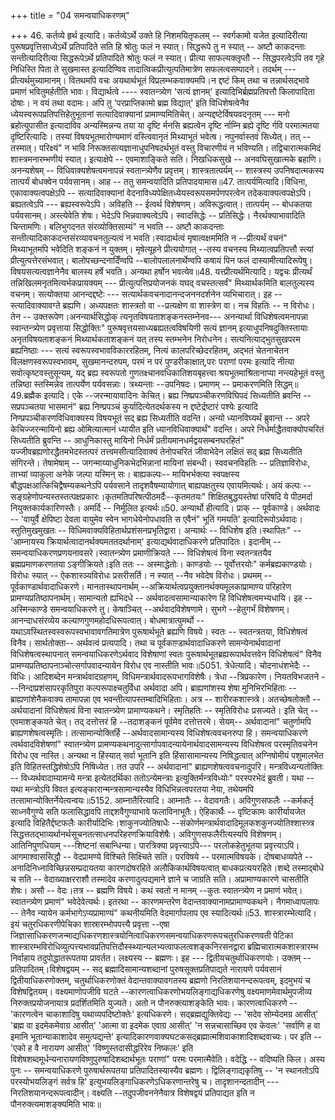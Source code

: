 +++
title = "04 समन्वयाधिकरणम्"

+++
46. कर्तव्ये हृर्थ इत्यादि। कर्तव्येऽर्थे उक्ते हि निशमयितृफलम् -- स्वर्गकामो यजेत इत्यादिरीत्या पुरूषप्रवृत्तिसाध्येऽर्थे प्रतिपादिते सति हि श्रोतुः फलं न स्यात्। सिद्धरूपे तु न स्यात् -- अष्टौ काकदन्ताः सन्तीत्यादिरीत्या सिद्धरूपेऽर्थे प्रतिपादिते श्रोतुः फलं न स्यात्। प्रीत्या साफल्यक्लृप्तौ -- सिद्धपरत्वेऽपि तव गृहे निधिस्ति पिता ते सुखमास्त इत्यादिण्विव तादात्विकप्रीत्युत्पतिमात्रेण सफलत्वसम्पादने। तदर्थम् --- प्रीत्यर्थमुच्यामानम्। वितथमपि वचः अयथार्थभूतं विप्रलम्भकवाक्यमपि।न द्दष्टं किम् तथा च तन्नार्थसद्भावे प्रमाणं भवितुमर्हतीति भावः। विद्यार्थत्वे ---- स्वातन्त्र्येण 'सत्यं ज्ञानम्' इत्यादिभिर्ब्रह्मप्रतिपत्तौ किलापादिता दोषाः। न वयं तथा वदामः। अपि तु 'परप्राप्तिकामो ब्रह्म विद्यात्' इति विधिशेषत्वेनैव ध्येयस्वरूपप्रतिपत्तिहेतुभूतानां सत्यादिवाक्यानां प्रामाण्यमितिचेत्। अन्यद्दष्टेर्विषयवदनृतम् --- मनो ब्रहोत्युपासीत इत्यादाविव अन्यस्मिन्नन्य तया या दृष्टि र्मनसि ब्रह्यत्वेन दृष्टि र्नाम्नि ब्रह्ये दृष्टि र्गवि परमात्मतया दृष्टिरित्यादिः। तस्यां विषयभूतमारोण्यमाणं वस्त्विवानृतं मिथ्याभूतं भवेत्ष। नपुनर्वास्तवं सिध्येत्। तत् -- तस्मात्। परिक्ष्यं" न भावि निरूक्तसत्यज्ञानाधुपनिषदर्थभुतं वस्तु विचारणीयं न भविण्यति। तद्विचारात्मकमिदं शास्त्रमनारम्भणीयं स्यात्। इत्याक्षेपे -- एवमाशाङ्किते सति। निखधिकसुखे -- अनवघिसुखात्मके ब्रहाणि। अनन्यशेषम् -- विधिवाक्यशेषत्वमनापन्नं स्वतान्त्र्येणैव प्रवृत्तम्। शास्त्रतात्पर्यम् -- शास्त्रस्य उपनिषदात्मकस्य तात्पर्यं बोधक्वेन पर्यवसानम्। आह -- ततु समन्वयादिति प्रतिपादयामास॥47. तात्पर्यमित्यादि।विधिना, एकावाक्यत्वपक्षेऽपि -- सत्यादिवाक्यानां वेदनाविध्यपेक्षितध्येयस्वरूपसमर्पणपरत्वेन तदेकवाक्यत्वपक्षेऽपि। ब्रह्यतत्वेऽपि --- ब्रह्यस्वरूपेऽपि। अविहति -- ईत्वर्थ विशेषणम्। अविरूद्धत्वात्। तात्पर्यम् -- बोधकतया पर्यवसानम्। अस्त्येवेति शेषः। भेदेऽपि भिन्नवाक्यत्वेऽपि। स्वादसिद्धेः -- प्रतिसिद्धेः। नैरर्थक्याभावादिति चिन्तामणिः। बलिभुगदनत संरव्योक्तिसाम्यं" न भवति -- अष्टौ काकदन्ताः सन्तीत्यादिकाकदन्तसंरव्यावचनतुल्यत्वं न भवति।स्वादार्थत्वं मृषात्वक्षममिति न --प्रीत्यर्थं वचनं" मिथ्याभूतमपि भवेदिति शङ्कनं न युक्तम्। मृषेत्यूहने प्रीत्ययोगात् --तस्य वचनस्य मिथ्यात्वप्रतिपत्तौ स्त्यां प्रीत्युत्पत्तेरसंभवात्। बालोपच्छन्दनादिँण्वपि --बालोपलालनार्थेण्वपि कषायं पिन फलं दास्यामीत्यादिरूपेषु। विषयसत्यत्वज्ञानेनैव बालस्य हर्षे भवति। अन्यथा हर्षोन भवत्येव॥48. यत्त्प्रीत्यर्थमित्यादि। यद्वचः प्रीत्यर्थं तन्निखिलमनृतमित्यर्भकप्रायक्यम् --- प्रीत्युत्पत्तिप्रयोजनकं यघद् वचस्तत्सर्वं" मिथ्यार्थकमिति बालतुल्यस्य वचनम्। सत्योक्तया आनन्दद्दष्टेः --- सत्यार्थकवचनादानन्दजननदर्शनेन व्यभिचारात्। इह -- स्त्यादिवाक्यावग्ते ब्रह्यणि। अध्यपक्षतः शास्त्रतो वा --प्रत्यक्षेण वा शास्त्रेण वा। नच विहतिः -- न विरोधः। तेन -- उक्तरूपेण।अनन्यार्थसिद्धोक् त्यनृतविषयताशङ्कनस्तम्नेनव--- अनन्यार्था विधिशेषत्वमनापन्ना स्वान्तन्त्र्येण प्रवृत्ताया सिद्धोक्तिः" पुरूषवृत्तयसाध्यब्रह्यतत्वविषयिणी सत्यं ज्ञानम् इत्याधुपनिषदुक्तिस्तायाः अनृतविषयताशङ्कनं मिथ्यार्थकताशङ्कनं यत् तस्य स्तम्भनेन निरोधनेन। सत्यनित्याद्भुतसुखपरम ब्रह्यनिष्ठाः --- सत्यं स्वरूपस्वभावविकाररहितम्, नित्यं कालपरिच्छेदरहितम्, अद्भतं चेतनाचेतन विलक्षणस्वरूपस्वभावम्, सुखमानन्दरुपम्, परमं न परं पुण्डरीकाक्षात्,परः पराणां परमः इत्यादि नीत्या सवोत्कृष्टवस्तुसून्यम्, यद् ब्रह्य स्वरूपतो गुणतक्ष्चानवधिकातिशयबृहत्त्वा श्रयभूतमाश्रितानाप्या नन्त्यहेभूतं वस्तु तन्निष्ठा स्तस्मिन्नेव तात्पर्येण पर्यवसन्नाः। त्रथ्यन्ताः --उपनिषदः। प्रमाणम् -- प्रमाकरणमिति सिद्धम्॥49.ब्रह्मैक इत्यादि। एके --जरन्मायावादिनः केचित्। ब्रह्य निष्प्रपञ्चीकरणविघिपदं सिध्यतीति ब्रवन्ति -- सप्रपञ्चतया भासमानं" ब्रह्य निण्प्रपञ्चं कुर्यादित्येतदर्थकस्य न द्दष्टेर्द्रष्टारं पश्येः इत्यादि निण्प्रपञ्चीकरणविधिवाक्यस्य विषयभूतं सद् ब्रह्य सिध्यतीति वदन्ति। अन्यो ध्यानविघ्यर्थं ब्रुवान्त -- अपरे केचिज्जरन्मायिनो ब्रह्य ओमित्यात्मानं ध्यायीत इति ध्यानविधिवाक्यार्थं" वदन्ति। अपरे निर्धर्माद्धैतवाक्योपचरितं सिध्यतीति ब्रुवन्ति -- आधुनिकास्तु मायिनो निर्धर्मं प्रतीयमानधर्मद्वयसम्बनघरहितं" यज्जीवब्रह्यणोरद्धैतमभेदस्तत्परं तत्त्वमसीत्यादिवाक्यं तेनोपचरितं जीवाभेदेन लक्षितं सद् ब्रह्म सिध्यतीति संगिरन्ते। तेषामेषाम् -- जगन्माय्याधुनिकभेदभिन्नानां मायिनां संबन्धी। स्ववचनविहतिः -- प्रतिज्ञाविरोधः, ताभ्यां व्याकुला अनेके जल्पा यस्मिन् सः। बाह्यकल्पः-- मायिभर्भक्त्या स्वपक्षस्य बौद्धपक्षआत्किचिद्वैषम्यकथनेऽपि पर्यवसाने तादृशवैषम्यायोगात् बाह्यपक्षतुस्य एवायमित्यर्थः। अयं कल्पः --सङ्ग्रहेणोपन्यस्तस्तत्पक्षप्रकारः।कृतमतिपरिषत्पीठमर्दैः--कृतमतयः" शिक्षितबुद्धयस्तेषां परिषदि ये पीठमर्दा नियुक्तकार्यकारिणस्तैः। अमर्दि -- निर्मूलित इत्यर्थः॥50. अन्यार्थो हीत्यादि। प्राक् -- पूर्वकाण्डे। अर्थवादः -- 'वायुर्वै क्षेपिष्टा देवता वायुमेव स्वेन भागधेयेनोपधावति स एवैनं" भूतिं गमयति' इत्यादिरूपोऽर्थवादः। स्तुतिमुखमुखतः -- विधिमवाक्यविहितार्थप्रशंसनप्रभृतिद्वारा। अन्यार्थः -- विधिशेष इति।स्थापितः" --'आम्नायस्य क्रियार्थत्वादानर्थक्यमततदर्थानाम्' इत्याद्यर्थवादाधिकरणे प्रतिपादितः। इदानीम् --समन्वयाधिकरणप्रणयनावसरे।स्वातन्त्र्येण प्रमाणीक्रियते --- विधिशेषत्वं विना स्वतन्त्रतयैव ब्रह्मप्रमाणकरणतया ऽङ्गीक्रियते।इति ततः -- अस्माद्धेतोः। काण्डयोः -- पूर्वोत्तरयोः" कर्मब्रह्यकाण्डयोः।विरोधः स्यात् -- ऐकशास्ञ्यविरोधः प्रसरीसर्ति। न स्यात् --नैव भवेदेष विरोधः। प्रथमम् -- पूर्वकाण्डार्थवादाधिकरणे। मानतास्थापनार्थम् --अक्रियार्थत्वप्रयुक्तानर्थक्यमूलकाप्रामाण्य परिहारेण प्रामण्यप्रतिष्ठापनार्थम्। सामान्यतो ह्यभिदधे -- अर्थवादत्वसामान्याकारेण हि विधिशेषत्वमभ्यधायि। इह --अस्मिन्काण्डे समन्वयाधिकरणे तु। केषाञ्चित् --अर्थवादविशेषणामे। सुभगे --हेतुगर्भं विशेषणम्। आनन्दाधसंरव्येय कल्याणगुणमहोदधिरूपत्वात्। बोधमात्रात्पुमर्थो -- यथाऽवस्थितस्वस्वरूपस्वभावावगतिमात्रेण पुरूषार्थभूते ब्रह्यणि विषये। स्वतः -- स्वतन्त्रतया, विधिशेषत्वं विनैव। सार्थतोक्ता-- अर्थवत्वं प्रत्यपादि। तथा च पूर्वकाण़्डार्थवादाधिकरणे सामन्येनार्थवादानां विधिशेषत्वस्थापनात् समन्वयाधिकरणेऽर्थवाद विशेषाणां स्वतः पुरूषार्थभूतब्रह्यरूपार्थवत्तवेन विधिशेषत्वं" विनैव प्रामण्यप्रतिष्ठापनाञ्चोत्सर्गापवादन्यायेन विरोध एव नास्तीति भावः॥5051. त्रेधेत्यादि। चोदनाधंशभेदैः -- विधिः। आदिशब्देन मन्त्रार्थवादग्रहणम्, विधिमन्त्रार्थवादरूपभागविशेषैः। त्रेधा --त्रिप्रकारेण। नियतविभजतने ---निन्दाप्रशंसापरकृतिपुरा कल्परूपाक्ष्चतुर्विधा अर्थवादा अपि। ब्राह्यणांशस्य शेषा मुनिभिरभिहिताः -- ब्राह्यणांशेनैकवाक्य तामापन्ना एव भवन्तीत्यापस्तम्बादिभिहिताः। अत्र -- शारीरकशास्त्र्त्रे। अतच्छेषतोक्तौ -- अर्थयादानां विधिशेषत्वं विना स्वातन्त्र्येण प्रामाण्यकथने। स्मृतिहतिः -- स्मृतिविरोधः प्रसज्यते। इति चेत् -- एवमाशङ्कयते चेत्। तद् दत्तोत्तरं हि --तदाशङ्कनं पूर्वमेव दत्तोत्तरमे। सेयम्-- अर्थवादानां" चतुर्णामपि ब्राह्यणशेषत्वस्मृतिः। तत्सामान्योक्तिर्हि --अर्थवादसामान्यस्य विधिशेषत्ववचनरुपा हि। समन्वयाधिकरणे त्वर्थवादविशेषणां" स्वातन्त्र्येण प्रामण्यकथनादुत्सार्गापवादन्यायेनार्थवादसामन्यस्य विधिशेषत्व परस्मृतिवचनेन विरोध एव नास्ति। अन्यथा न हिंस्यात् सर्वा भूतानि इति हिंसासामान्यस्य निषिद्धत्वात् अग्निषोमीयं पशुमालभेत इति विहितस्तद्धिशेषोऽपि निषिध्येत। तत उपरि -- अर्थवादानां" ब्राह्यणशेषत्ववचनादुपरि। मन्त्रविध्यन्यतोक्तिः -- विध्यर्थवादाम्यामन्ये मन्त्रा इत्येतदर्थिका ततोऽन्येमन्त्राः इत्युक्तिर्मन्त्रविध्योः" परस्परभेदं ब्रुवती। यथा --यथा मन्त्रोऽपि विवत इत्यङ्कारान्मन्त्रसामान्यस्यैव विधिभिन्नत्वपरतया नेया, तथेयमपि तत्सामान्योक्तिर्नेयेत्यन्वयः॥5152. आम्नातैरित्यादि। आम्नातैः -- वेदावगतैः। अविगुणसफलैः --कर्मकर्तृ साध्नवैगुण्ये सति फलासिद्धावपि ताद्दशवैगुण्याभावे फलाविनाभूतैः। ऐहिकार्थैः -- वृष्टिकामः कारीर्यायजेत इत्यादि विहितैर्द्दष्टफलैः कारीर्यादिभिः।शाकुनज्योतिषाधैः --संकोर्णमन्त्रार्थवादादिमूलकशकुनज्योतिश्शास्त्र्त्र सिद्धत्ततद्भाव्यर्थानर्थसूचनतत्साधनपरिहरणक्रियाविशेषैः। अविगुणसफलैरीत्यस्यपि विशेषणम्। आतिनिपुणधियाम् ---शिष्टनां सबान्धिन्या। पारत्रिक्या प्रवृत्त्याऽपि--- परलोकहेतुभूतया प्रवृत्त्याऽपि। आगमाश्वाससिद्धौ -- वेदप्रामण्ये विश्चिते सिक्ष्चिते सति। परविषये -- परमात्मविषयके। दोषबाधव्यपेते -- अनादिनिध्नाविच्छिन्नसम्प्रदायतया कारणदोषरहिते अलौकिकार्थविषयत्वात् बाधकप्रत्ययरहिते।शब्दे तस्माद्बोधे च सति -- वेदाख्याक्षरराशौ तस्मादेव करणादुत्पद्यमाने ज्ञाने च जाग्रति सति। अप्रामाण्यकारणे चासतीति शेषः। असौ -- वेदः।तत्र -- ब्रह्मणि विषये। कथं स्वतो न मानम् --कुतः स्वातन्त्र्येण न प्रमाणं भवेत्। स्वातन्त्र्येण प्रमाणं" भवेदेवेत्यर्थः। इतरथा -- कारणमन्तरेण वेदान्तवाक्यानामप्रामाण्यकथने। नैगमाध्वापलापः -- तेनैव न्यायेन कर्मभागेऽप्यप्रामाण्यं" कथनीयमिति वेदमार्गापलाप एव स्यादित्यर्थः॥53. शास्त्रारम्भेत्यादि। इयं चतुरधिकरणीपेचिका शास्रारम्भोपपत्त्यै प्रवृत्ता --एषा जिज्ञासाधिकरणजन्माद्यधिकरणशास्त्रयोनित्वाधिकरणसमन्वयाधिकरणरूपचतुरधिकरणवती पेटिका शास्त्रारम्भविरोधिव्युत्पत्त्यभावप्रतिपत्तिदौस्स्थ्यान्यलभ्यत्वाफलत्वशङ्कनिरसनद्वारा ब्रह्मिचारात्मकशास्त्रारम्भ निर्वाहाय तदुपोद्धातरूपतया प्रावर्तत। लक्ष्यस्य -- ब्रह्मणः। इह --- द्वितीयचतुर्थाधिकरणयोः। उक्तम् -- प्रतिपादितम्।विशेषद्वयम् -- सद् ब्रह्मादिसामान्यशब्दानां पुरुषसूक्तप्रतिपाद्यते नारायणे पर्यवसानं द्वितीयाधिकरणोक्तम्, चतुर्थाधिकरणोक्तं वेदान्तवाक्यावगतस्य ब्रह्मणो निरतिशयानन्दरूपत्वम्, इदमुभयं च विशेषद्वितयम्। वक्ष्यमाणोपजीवि घटते --कारणत्वाधिकरणोभयलिङ्गाद्यधिकरणेषु वक्ष्यमाणमेवार्थमुपजीव्य निरुक्तप्रयोजनायात्र प्रदर्शितमिति युज्यते। अतो न पौनरुक्त्याशङ्केति भावः। कारणत्वाधिकरणे -- 'कारणत्वेन चाकाशादिषु यथाव्यपदिष्टोक्तेः' इत्यधिकरणे। सद्ब्रह्मद्युक्तिवेद्यः -- 'सदेव सोम्येदमग्र आसीत्' 'ब्रह्म वा इदमेकमेवाग्र आसीत्' 'आत्मा वा इदमेक एवाग्र आसीत्' 'न सन्नचासाच्छिव एव केवलः' 'सर्वाणि ह वा इमानि भूतान्याकाशादेव समुत्पद्यन्ते' इत्यादिकारणवाक्यघटकसद्ब्रह्मात्मशिवाकाशादिशब्दवाच्यः। पर इति -- 'एको ह वै नारायण आसीत्' 'विष्णुस्तदासीद्धरिरेव निष्कलः' इति विशेषशब्दमूर्धन्यनारायणविष्णुपुरुषादिशब्दार्थभूतः पराणां" परमः परमात्मैवेति। वदेद्धि -- वदिष्यति किल। अस्य पुनः -- समन्वयाधिकरणे पुरुषार्थरूपतया प्रतिपादितस्यास्यैव ब्रह्मणः। द्विलिङ्गाद्यकृतिषु -- 'न स्थानतोऽपि परस्योभयलिङ्गं सर्वत्र हि' इत्युभयलिङ्गाधिकरणेऽधिकरणान्तरेषु च। तादृशानन्दतादीन् --- निरतिशयानन्दरूपत्वादीन्। वक्ष्यति --तदुपजीवननेनैवात्र विशेषद्वयं प्रतिपाद्यत इति न पौनरुक्त्यमाशङ्क्यमिति भावः॥